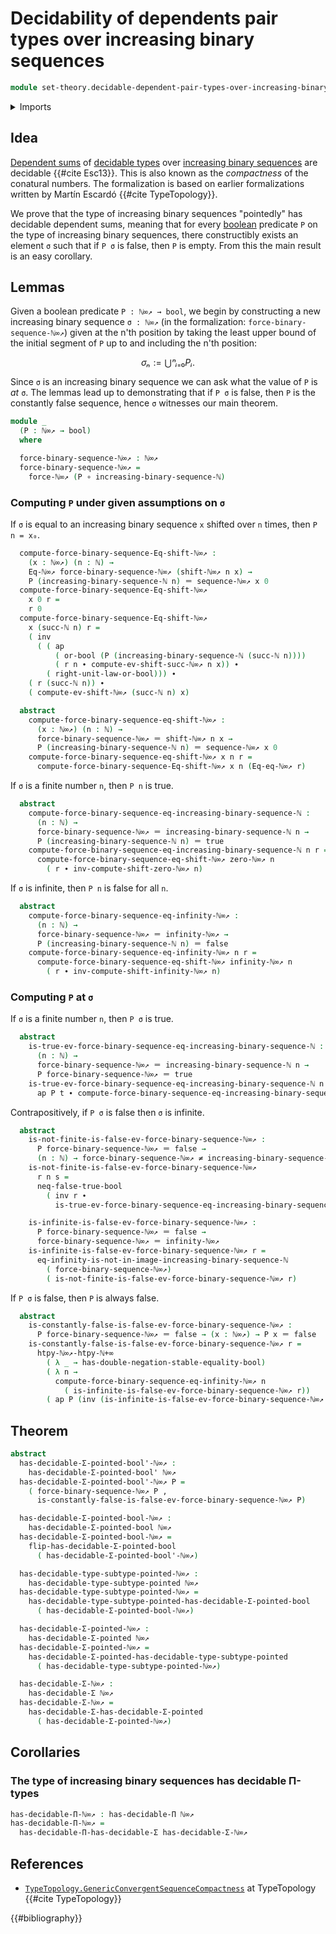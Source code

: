 # Decidability of dependents pair types over increasing binary sequences

```agda
module set-theory.decidable-dependent-pair-types-over-increasing-binary-sequences where
```

<details><summary>Imports</summary>

```agda
open import elementary-number-theory.natural-numbers

open import foundation.action-on-identifications-functions
open import foundation.booleans
open import foundation.dependent-pair-types
open import foundation.function-types
open import foundation.logical-operations-booleans
open import foundation.negated-equality
open import foundation.types-with-decidable-dependent-pair-types
open import foundation.types-with-decidable-dependent-product-types

open import foundation-core.identity-types

open import set-theory.inclusion-natural-numbers-increasing-binary-sequences
open import set-theory.increasing-binary-sequences
open import set-theory.shifting-increasing-binary-sequences
```

</details>

## Idea

[Dependent sums](foundation.dependent-pair-types.md) of
[decidable types](foundation.decidable-types.md) over
[increasing binary sequences](set-theory.increasing-binary-sequences.md) are
decidable {{#cite Esc13}}. This is also known as the _compactness_ of the
conatural numbers. The formalization is based on earlier formalizations written
by Martín Escardó {{#cite TypeTopology}}.

We prove that the type of increasing binary sequences "pointedly" has decidable
dependent sums, meaning that for every [boolean](foundation.booleans.md)
predicate `P` on the type of increasing binary sequences, there constructibly
exists an element `σ` such that if `P σ` is false, then `P` is empty. From this
the main result is an easy corollary.

## Lemmas

Given a boolean predicate `P : ℕ∞↗ → bool`, we begin by constructing a new
increasing binary sequence `σ : ℕ∞↗` (in the formalization:
`force-binary-sequence-ℕ∞↗`) given at the n'th position by taking the least
upper bound of the initial segment of `P` up to and including the n'th position:

$$
  σₙ := ⋃ⁿᵢ₌₀ Pᵢ.
$$

Since `σ` is an increasing binary sequence we can ask what the value of `P` is
_at_ `σ`. The lemmas lead up to demonstrating that if `P σ` is false, then `P`
is the constantly false sequence, hence `σ` witnesses our main theorem.

```agda
module _
  (P : ℕ∞↗ → bool)
  where

  force-binary-sequence-ℕ∞↗ : ℕ∞↗
  force-binary-sequence-ℕ∞↗ =
    force-ℕ∞↗ (P ∘ increasing-binary-sequence-ℕ)
```

### Computing `P` under given assumptions on `σ`

If `σ` is equal to an increasing binary sequence `x` shifted over `n` times,
then `P n = x₀`.

```agda
  compute-force-binary-sequence-Eq-shift-ℕ∞↗ :
    (x : ℕ∞↗) (n : ℕ) →
    Eq-ℕ∞↗ force-binary-sequence-ℕ∞↗ (shift-ℕ∞↗ n x) →
    P (increasing-binary-sequence-ℕ n) ＝ sequence-ℕ∞↗ x 0
  compute-force-binary-sequence-Eq-shift-ℕ∞↗
    x 0 r =
    r 0
  compute-force-binary-sequence-Eq-shift-ℕ∞↗
    x (succ-ℕ n) r =
    ( inv
      ( ( ap
          ( or-bool (P (increasing-binary-sequence-ℕ (succ-ℕ n))))
          ( r n ∙ compute-ev-shift-succ-ℕ∞↗ n x)) ∙
        ( right-unit-law-or-bool))) ∙
    ( r (succ-ℕ n)) ∙
    ( compute-ev-shift-ℕ∞↗ (succ-ℕ n) x)

  abstract
    compute-force-binary-sequence-eq-shift-ℕ∞↗ :
      (x : ℕ∞↗) (n : ℕ) →
      force-binary-sequence-ℕ∞↗ ＝ shift-ℕ∞↗ n x →
      P (increasing-binary-sequence-ℕ n) ＝ sequence-ℕ∞↗ x 0
    compute-force-binary-sequence-eq-shift-ℕ∞↗ x n r =
      compute-force-binary-sequence-Eq-shift-ℕ∞↗ x n (Eq-eq-ℕ∞↗ r)
```

If `σ` is a finite number `n`, then `P n` is true.

```agda
  abstract
    compute-force-binary-sequence-eq-increasing-binary-sequence-ℕ :
      (n : ℕ) →
      force-binary-sequence-ℕ∞↗ ＝ increasing-binary-sequence-ℕ n →
      P (increasing-binary-sequence-ℕ n) ＝ true
    compute-force-binary-sequence-eq-increasing-binary-sequence-ℕ n r =
      compute-force-binary-sequence-eq-shift-ℕ∞↗ zero-ℕ∞↗ n
        ( r ∙ inv-compute-shift-zero-ℕ∞↗ n)
```

If `σ` is infinite, then `P n` is false for all `n`.

```agda
  abstract
    compute-force-binary-sequence-eq-infinity-ℕ∞↗ :
      (n : ℕ) →
      force-binary-sequence-ℕ∞↗ ＝ infinity-ℕ∞↗ →
      P (increasing-binary-sequence-ℕ n) ＝ false
    compute-force-binary-sequence-eq-infinity-ℕ∞↗ n r =
      compute-force-binary-sequence-eq-shift-ℕ∞↗ infinity-ℕ∞↗ n
        ( r ∙ inv-compute-shift-infinity-ℕ∞↗ n)
```

### Computing `P` at `σ`

If `σ` is a finite number `n`, then `P σ` is true.

```agda
  abstract
    is-true-ev-force-binary-sequence-eq-increasing-binary-sequence-ℕ :
      (n : ℕ) →
      force-binary-sequence-ℕ∞↗ ＝ increasing-binary-sequence-ℕ n →
      P force-binary-sequence-ℕ∞↗ ＝ true
    is-true-ev-force-binary-sequence-eq-increasing-binary-sequence-ℕ n t =
      ap P t ∙ compute-force-binary-sequence-eq-increasing-binary-sequence-ℕ n t
```

Contrapositively, if `P σ` is false then `σ` is infinite.

```agda
  abstract
    is-not-finite-is-false-ev-force-binary-sequence-ℕ∞↗ :
      P force-binary-sequence-ℕ∞↗ ＝ false →
      (n : ℕ) → force-binary-sequence-ℕ∞↗ ≠ increasing-binary-sequence-ℕ n
    is-not-finite-is-false-ev-force-binary-sequence-ℕ∞↗
      r n s =
      neq-false-true-bool
        ( inv r ∙
          is-true-ev-force-binary-sequence-eq-increasing-binary-sequence-ℕ n s)

    is-infinite-is-false-ev-force-binary-sequence-ℕ∞↗ :
      P force-binary-sequence-ℕ∞↗ ＝ false →
      force-binary-sequence-ℕ∞↗ ＝ infinity-ℕ∞↗
    is-infinite-is-false-ev-force-binary-sequence-ℕ∞↗ r =
      eq-infinity-is-not-in-image-increasing-binary-sequence-ℕ
        ( force-binary-sequence-ℕ∞↗)
        ( is-not-finite-is-false-ev-force-binary-sequence-ℕ∞↗ r)
```

If `P σ` is false, then `P` is always false.

```agda
  abstract
    is-constantly-false-is-false-ev-force-binary-sequence-ℕ∞↗ :
      P force-binary-sequence-ℕ∞↗ ＝ false → (x : ℕ∞↗) → P x ＝ false
    is-constantly-false-is-false-ev-force-binary-sequence-ℕ∞↗ r =
      htpy-ℕ∞↗-htpy-ℕ+∞
        ( λ _ → has-double-negation-stable-equality-bool)
        ( λ n →
          compute-force-binary-sequence-eq-infinity-ℕ∞↗ n
            ( is-infinite-is-false-ev-force-binary-sequence-ℕ∞↗ r))
        ( ap P (inv (is-infinite-is-false-ev-force-binary-sequence-ℕ∞↗ r)) ∙ r)
```

## Theorem

```agda
abstract
  has-decidable-Σ-pointed-bool'-ℕ∞↗ :
    has-decidable-Σ-pointed-bool' ℕ∞↗
  has-decidable-Σ-pointed-bool'-ℕ∞↗ P =
    ( force-binary-sequence-ℕ∞↗ P ,
      is-constantly-false-is-false-ev-force-binary-sequence-ℕ∞↗ P)

  has-decidable-Σ-pointed-bool-ℕ∞↗ :
    has-decidable-Σ-pointed-bool ℕ∞↗
  has-decidable-Σ-pointed-bool-ℕ∞↗ =
    flip-has-decidable-Σ-pointed-bool
      ( has-decidable-Σ-pointed-bool'-ℕ∞↗)

  has-decidable-type-subtype-pointed-ℕ∞↗ :
    has-decidable-type-subtype-pointed ℕ∞↗
  has-decidable-type-subtype-pointed-ℕ∞↗ =
    has-decidable-type-subtype-pointed-has-decidable-Σ-pointed-bool
      ( has-decidable-Σ-pointed-bool-ℕ∞↗)

  has-decidable-Σ-pointed-ℕ∞↗ :
    has-decidable-Σ-pointed ℕ∞↗
  has-decidable-Σ-pointed-ℕ∞↗ =
    has-decidable-Σ-pointed-has-decidable-type-subtype-pointed
      ( has-decidable-type-subtype-pointed-ℕ∞↗)

  has-decidable-Σ-ℕ∞↗ :
    has-decidable-Σ ℕ∞↗
  has-decidable-Σ-ℕ∞↗ =
    has-decidable-Σ-has-decidable-Σ-pointed
      ( has-decidable-Σ-pointed-ℕ∞↗)
```

## Corollaries

### The type of increasing binary sequences has decidable Π-types

```agda
has-decidable-Π-ℕ∞↗ : has-decidable-Π ℕ∞↗
has-decidable-Π-ℕ∞↗ =
  has-decidable-Π-has-decidable-Σ has-decidable-Σ-ℕ∞↗
```

## References

- [`TypeTopology.GenericConvergentSequenceCompactness`](https://martinescardo.github.io/TypeTopology/TypeTopology.GenericConvergentSequenceCompactness.html)
  at TypeTopology {{#cite TypeTopology}}

{{#bibliography}}
